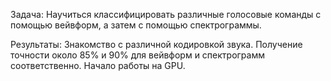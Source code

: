 Задача: Научиться классифицировать различные голосовые команды с помощью вейвформ, а затем с помощью спектрограммы.

Результаты: Знакомство с различной кодировкой звука. Получение точности около 85% и 90% для вейвформ и спектрограмм соответственно. Начало работы на GPU.
